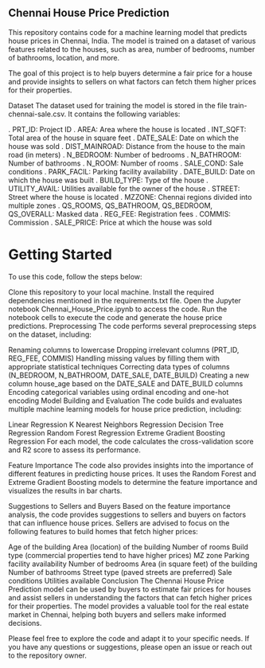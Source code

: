 ## Chennai House Price Prediction
This repository contains code for a machine learning model that predicts house prices in Chennai, India. The model is trained on a dataset of various features related to the houses, such as area, number of bedrooms, number of bathrooms, location, and more.

The goal of this project is to help buyers determine a fair price for a house and provide insights to sellers on what factors can fetch them higher prices for their properties.

Dataset
The dataset used for training the model is stored in the file train-chennai-sale.csv. It contains the following variables:

. PRT_ID: Project ID
. AREA: Area where the house is located
. INT_SQFT: Total area of the house in square feet
. DATE_SALE: Date on which the house was sold
. DIST_MAINROAD: Distance from the house to the main road (in meters)
. N_BEDROOM: Number of bedrooms
. N_BATHROOM: Number of bathrooms
. N_ROOM: Number of rooms
. SALE_COND: Sale conditions
. PARK_FACIL: Parking facility availability
. DATE_BUILD: Date on which the house was built
. BUILD_TYPE: Type of the house
. UTILITY_AVAIL: Utilities available for the owner of the house
. STREET: Street where the house is located
. MZZONE: Chennai regions divided into multiple zones
. QS_ROOMS, QS_BATHROOM, QS_BEDROOM, QS_OVERALL: Masked data
. REG_FEE: Registration fees
. COMMIS: Commission
. SALE_PRICE: Price at which the house was sold


# Getting Started
To use this code, follow the steps below:

Clone this repository to your local machine.
Install the required dependencies mentioned in the requirements.txt file.
Open the Jupyter notebook Chennai_House_Price.ipynb to access the code.
Run the notebook cells to execute the code and generate the house price predictions.
Preprocessing
The code performs several preprocessing steps on the dataset, including:

Renaming columns to lowercase
Dropping irrelevant columns (PRT_ID, REG_FEE, COMMIS)
Handling missing values by filling them with appropriate statistical techniques
Correcting data types of columns (N_BEDROOM, N_BATHROOM, DATE_SALE, DATE_BUILD)
Creating a new column house_age based on the DATE_SALE and DATE_BUILD columns
Encoding categorical variables using ordinal encoding and one-hot encoding
Model Building and Evaluation
The code builds and evaluates multiple machine learning models for house price prediction, including:

Linear Regression
K Nearest Neighbors Regression
Decision Tree Regression
Random Forest Regression
Extreme Gradient Boosting Regression
For each model, the code calculates the cross-validation score and R2 score to assess its performance.

Feature Importance
The code also provides insights into the importance of different features in predicting house prices. It uses the Random Forest and Extreme Gradient Boosting models to determine the feature importance and visualizes the results in bar charts.

Suggestions to Sellers and Buyers
Based on the feature importance analysis, the code provides suggestions to sellers and buyers on factors that can influence house prices. Sellers are advised to focus on the following features to build homes that fetch higher prices:

Age of the building
Area (location) of the building
Number of rooms
Build type (commercial properties tend to have higher prices)
MZ zone
Parking facility availability
Number of bedrooms
Area (in square feet) of the building
Number of bathrooms
Street type (paved streets are preferred)
Sale conditions
Utilities available
Conclusion
The Chennai House Price Prediction model can be used by buyers to estimate fair prices for houses and assist sellers in understanding the factors that can fetch higher prices for their properties. The model provides a valuable tool for the real estate market in Chennai, helping both buyers and sellers make informed decisions.

Please feel free to explore the code and adapt it to your specific needs. If you have any questions or suggestions, please open an issue or reach out to the repository owner.
